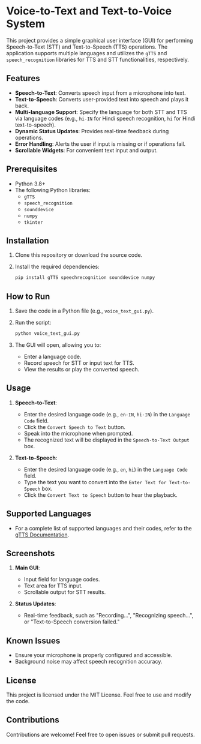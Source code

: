 # Voice-to-Text and Text-to-Voice System

This project provides a simple graphical user interface (GUI) for performing Speech-to-Text (STT) and Text-to-Speech (TTS) operations. The application supports multiple languages and utilizes the `gTTS` and `speech_recognition` libraries for TTS and STT functionalities, respectively.

## Features

- **Speech-to-Text**: Converts speech input from a microphone into text.
- **Text-to-Speech**: Converts user-provided text into speech and plays it back.
- **Multi-language Support**: Specify the language for both STT and TTS via language codes (e.g., `hi-IN` for Hindi speech recognition, `hi` for Hindi text-to-speech).
- **Dynamic Status Updates**: Provides real-time feedback during operations.
- **Error Handling**: Alerts the user if input is missing or if operations fail.
- **Scrollable Widgets**: For convenient text input and output.

## Prerequisites

- Python 3.8+
- The following Python libraries:
  - `gTTS`
  - `speech_recognition`
  - `sounddevice`
  - `numpy`
  - `tkinter`

## Installation

1. Clone this repository or download the source code.
2. Install the required dependencies:

   ```bash
   pip install gTTS speechrecognition sounddevice numpy
   ```

## How to Run

1. Save the code in a Python file (e.g., `voice_text_gui.py`).
2. Run the script:

   ```bash
   python voice_text_gui.py
   ```
3. The GUI will open, allowing you to:
   - Enter a language code.
   - Record speech for STT or input text for TTS.
   - View the results or play the converted speech.

## Usage

1. **Speech-to-Text**:
   - Enter the desired language code (e.g., `en-IN`, `hi-IN`) in the `Language Code` field.
   - Click the `Convert Speech to Text` button.
   - Speak into the microphone when prompted.
   - The recognized text will be displayed in the `Speech-to-Text Output` box.

2. **Text-to-Speech**:
   - Enter the desired language code (e.g., `en`, `hi`) in the `Language Code` field.
   - Type the text you want to convert into the `Enter Text for Text-to-Speech` box.
   - Click the `Convert Text to Speech` button to hear the playback.

## Supported Languages

- For a complete list of supported languages and their codes, refer to the [gTTS Documentation](https://gtts.readthedocs.io/en/latest/module.html#available-languages).

## Screenshots

1. **Main GUI**:
   - Input field for language codes.
   - Text area for TTS input.
   - Scrollable output for STT results.

2. **Status Updates**:
   - Real-time feedback, such as "Recording...", "Recognizing speech...", or "Text-to-Speech conversion failed."

## Known Issues

- Ensure your microphone is properly configured and accessible.
- Background noise may affect speech recognition accuracy.

## License

This project is licensed under the MIT License. Feel free to use and modify the code.

## Contributions

Contributions are welcome! Feel free to open issues or submit pull requests.

